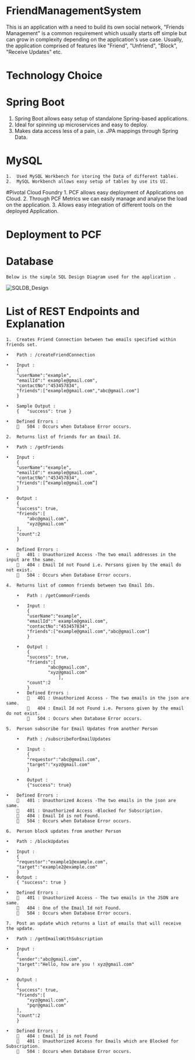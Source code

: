 # FriendManagementSystem
This is an application with a need to build its own social network, "Friends Management" is a common requirement which usually starts off simple but can grow in complexity depending on the application's use case. Usually, the application comprised of features like "Friend", "Unfriend", "Block", "Receive Updates" etc.

# Technology Choice

# Spring Boot
1.	Spring Boot allows easy setup of standalone Spring-based applications.
2.	Ideal for spinning up microservices and easy to deploy.
3.	Makes data access less of a pain, i.e. JPA mappings through Spring Data.

# MySQL
	1.	Used MySQL Workbench for storing the Data of different tables.
	2.	MySQL Workbench allows easy setup of tables by use its UI.
	
#Pivotal Cloud Foundry 
		1.	PCF allows easy deployment of Applications on Cloud.
		2.	Through PCF Metrics we can easily manage and analyse the load on the 			application.
		3.	Allows easy integration of different tools on the deployed Application.

# Deployment to PCF





# Database
	Below is the simple SQL Design Diagram used for the application .
	
![SQLDB_Design](sql/db_design/SQLDB_Design.png?raw=true "SQLDB_Design")

# List of REST Endpoints and Explanation

	1.	Creates Friend Connection between two emails specified within friends set.

	•	Path : /createFriendConnection
	
	•	Input :
		{
		"userName":"example",
		"emailId":" example@gmail.com",
		"contactNo":"453457834",
		"friends":["example@gmail.com","abc@gmail.com"]
		}

	•	Sample Output :
		{	"success": true }
	
	•	Defined Errors :
			504 : Occurs when Database Error occurs.

	2.	Returns list of friends for an Email Id.

	•	Path : /getFriends

	•	Input :
		{
		"userName":"example",
		"emailId":" example@gmail.com",
		"contactNo":"453457834",
		"friends":[“example@gmail.com”]
		}
	
	•	Output :
		{
		"success": true,
		"friends":[
			"abc@gmail.com",
			"xyz@gmail.com"
		],
		"count":2
		}

	•	Defined Errors :
			401 : Unauthorized Access -The two email addresses in the input are the same.
			404 : Email Id not Found i.e. Persons given by the email do not exist.
			504 : Occurs when Database Error occurs.
	
	4.	Returns list of common friends between two Email Ids.
	
		•	Path : /getCommonFriends
	
		•	Input :
			{
			"userName":"example",
			"emailId":" example@gmail.com",
			"contactNo":"453457834",
			"friends":["example@gmail.com","abc@gmail.com"]
			}
			
		•	Output :
			{
			"success": true,
			"friends":[
					"abc@gmail.com",
					"xyz@gmail.com"
						],
			"count":2
			}
		•	Defined Errors :
				401 : Unauthorized Access - The two emails in the json are same.
				404 : Email Id not Found i.e. Persons given by the email do not exist.
				504 : Occurs when Database Error occurs.
	
	5.	Person subscribe for Email Updates from another Person
	
		•	Path : /subscribeForEmailUpdates
	
		•	Input :
			{
			"requestor":"abc@gmail.com",
			"target":"xyz@gmail.com"
			}
	
		•	Output :
			{"success": true}
	
	•	Defined Errors :
			401 : Unauthorized Access -The two emails in the json are same.
			401 : Unauthorized Access -Blocked for Subscription.
			404 : Email Id is not Found.
			504 : Occurs when Database Error occurs.
	
	6.	Person block updates from another Person
	
	•	Path : /blockUpdates
	
	•	Input :
		{
		"requestor":"example1@example.com",
		"target":"example2@example.com"
		}
	•	Output :
		{ "success": true }
		
	•	Defined Errors :
			401 : Unauthorized Access - The two emails in the JSON are same.
			404 : One of the Email Id not Found. 
			504 : Occurs when Database Error occurs.

	7.	Post an update which returns a list of emails that will receive the update.
	
	•	Path : /getEmailsWithSubscription
		
	•	Input :
		{
		"sender":"abc@gmail.com",
		"target":"Hello, how are you ! xyz@gmail.com"
		}
		
	•	Output :
		{
		"success": true,
		"friends":[
			"xyz@gmail.com",
			"pqr@gmail.com"			
		],
		"count":2
		}
		
	•	Defined Errors :
			404 : Email Id is not Found 
			401 : Unauthorized Access for Emails which are Blocked for Subscription.
			504 : Occurs when Database Error occurs.



